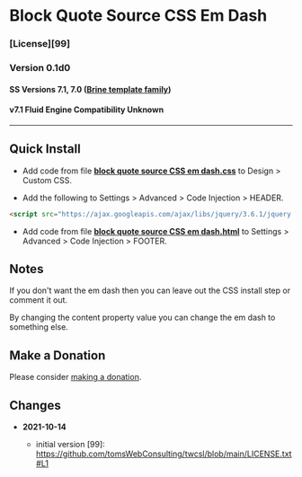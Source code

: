 # Block Quote Source CSS Em Dash

### [License][99]

### Version 0.1d0

#### SS Versions 7.1, 7.0 ([Brine template family](https://support.squarespace.com/hc/en-us/articles/212512738-Brine-template-family))

#### v7.1 Fluid Engine Compatibility Unknown

---

## Quick Install

* Add code from file
  **[block quote source CSS em dash.css](block%20quote%20source%20CSS%20em%20dash.css#L1)**
  to Design > Custom CSS.
  
* Add the following to Settings > Advanced > Code Injection > HEADER.
  
```html
<script src="https://ajax.googleapis.com/ajax/libs/jquery/3.6.1/jquery.min.js"></script>
```
  
* Add code from file
  **[block quote source CSS em dash.html](block%20quote%20source%20CSS%20em%20dash.html#L1)**
  to Settings > Advanced > Code Injection > FOOTER.

## Notes

If you don't want the em dash then you can leave out the CSS install step or
comment it out.

By changing the content property value you can change the em dash to something
else.

## Make a Donation

Please consider
[making a donation](https://github.com/tomsWebConsulting/twcsl#make-a-donation).

## Changes

<!-- * **2021-08-29**
  
  * updated references to code which this code depends on
  * bumped version to 0.1d1
  -->
* **2021-10-14**
  
  * initial version
[99]: https://github.com/tomsWebConsulting/twcsl/blob/main/LICENSE.txt#L1
